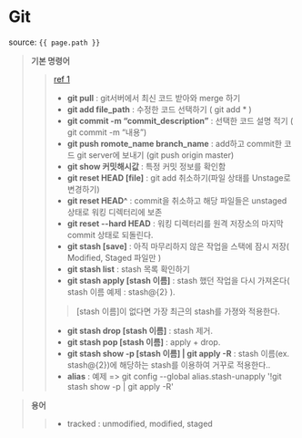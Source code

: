# Git

source: `{{ page.path }}`

> __기본 명령어__
>> [ref 1](https://theorydb.github.io/envops/2019/05/22/envops-blog-how-to-use-md/)
>> + __git pull__ : git서버에서 최신 코드 받아와 merge 하기
>> + __git add file_path__ : 수정한 코드 선택하기 ( git add * )
>> + __git commit -m “commit_description”__ : 선택한 코드 설명 적기 ( git commit -m “내용”)
>> + __git push romote_name branch_name__ : add하고 commit한 코드 git server에 보내기 (git push origin master)
>> + __git show 커밋해시값__ : 특정 커밋 정보를 확인함
>> + __git reset HEAD [file]__ : git add 취소하기(파일 상태를 Unstage로 변경하기)
>> + __git reset HEAD^__ : commit을 취소하고 해당 파일들은 unstaged 상태로 워킹 디렉터리에 보존
>> + __git reset --hard HEAD__ : 워킹 디렉터리를 원격 저장소의 마지막 commit 상태로 되돌린다.
>> + __git stash [save]__ : 아직 마무리하지 않은 작업을 스택에 잠시 저장( Modified, Staged 파일만 )
>> + __git stash list__ : stash 목록 확인하기
>> + __git stash apply [stash 이름]__ : stash 했던 작업을 다시 가져온다( stash 이름 예제 : stash@{2} ).
>>> [stash 이름]이 없다면 가장 최근의 stash를 가졍와 적용한다.
>> + __git stash drop [stash 이름]__ : stash 제거.
>> + __git stash pop [stash 이름]__ : apply + drop.
>> + __git stash show -p [stash 이름] &#124; git apply -R__ : stash 이름(ex. stash@{2})에 해당하는 stash를 이용하여 거꾸로 적용한다..
>> + __alias__ : 예제 => git config --global alias.stash-unapply '!git stash show -p | git apply -R'

> __용어__
>> + tracked : unmodified, modified, staged
